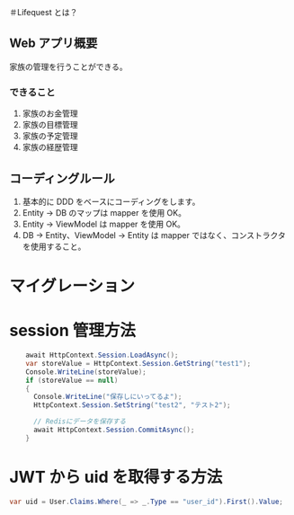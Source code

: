 ＃Lifequest とは？

## Web アプリ概要

家族の管理を行うことができる。

### できること

1. 家族のお金管理
2. 家族の目標管理
3. 家族の予定管理
4. 家族の経歴管理

## コーディングルール

1. 基本的に DDD をベースにコーディングをします。
2. Entity → DB のマップは mapper を使用 OK。
3. Entity → ViewModel は mapper を使用 OK。
4. DB → Entity、ViewModel → Entity は mapper ではなく、コンストラクタを使用すること。

# マイグレーション

# session 管理方法

```c#
    await HttpContext.Session.LoadAsync();
    var storeValue = HttpContext.Session.GetString("test1");
    Console.WriteLine(storeValue);
    if (storeValue == null)
    {
      Console.WriteLine("保存しにいってるよ");
      HttpContext.Session.SetString("test2", "テスト2");

      // Redisにデータを保存する
      await HttpContext.Session.CommitAsync();
    }
```

# JWT から uid を取得する方法　

```c#
var uid = User.Claims.Where(_ => _.Type == "user_id").First().Value;
```
